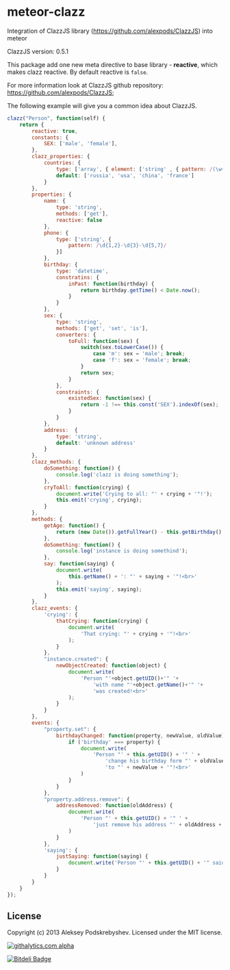 meteor-clazz
============

Integration of ClazzJS library (https://github.com/alexpods/ClazzJS) into meteor

ClazzJS version: 0.5.1

This package add one new meta directive to base library - **reactive**, which makes clazz reactive.
By default reactive is `false`.

For more information look at ClazzJS github repository: https://github.com/alexpods/ClazzJS;

The following example will give you a common idea about ClazzJS.
```js
clazz("Person", function(self) {
    return {
        reactive: true,
        constants: {
            SEX: ['male', 'female'],
        },
        clazz_properties: {
            countries: {
                type: ['array', { element: ['string' , { pattern: /(\w+\s?)+/ }] }],
                default: ['russia', 'usa', 'china', 'france']
            }
        },
        properties: {
            name: {
                type: 'string',
                methods: ['get'],
                reactive: false
            },
            phone: {
                type: ['string', {
                    pattern: /\d{1,2}-\d{3}-\d{5,7}/
                }]
            },
            birthday: {
                type: 'datetime',
                constratins: {
                    inPast: function(birthday) {
                        return birthday.getTime() < Date.now();
                    }
                }
            },
            sex: {
                type: 'string',
                methods: ['get', 'set', 'is'],
                converters: {
                    toFull: function(sex) {
                        switch(sex.toLowerCase()) {
                            case 'm': sex = 'male'; break;
                            case 'f': sex = 'female'; break;
                        }
                        return sex;
                    }
                },
                constraints: {
                    existedSex: function(sex) {
                        return -1 !== this.const('SEX').indexOf(sex);
                    }
                }
            },
            address:  {
                type: 'string', 
                default: 'unknown address'
            }
        },
        clazz_methods: {
            doSomething: function() {
                console.log('clazz is doing something');
            },
            cryToAll: function(crying) {
                document.write('Crying to all: "' + crying + '"!');
                this.emit('crying', crying);
            }
        },
        methods: {
            getAge: function() {
                return (new Date()).getFullYear() - this.getBirthday().getFullYear();
            },
            doSomething: function() {
                console.log('instance is doing somethind');
            },
            say: function(saying) {
                document.write(
                    this.getName() + ': "' + saying + '"!<br>'
                );
                this.emit('saying', saying);
            }
        },
        clazz_events: {
            'crying': {
                thatCrying: function(crying) {
                    document.write(
                        'That crying: "' + crying + '"!<br>'
                    );
                }
            },
            "instance.created": {
                newObjectCreated: function(object) {
                    document.write(
                        'Person "'+object.getUID()+'" '+
                            'with name "'+object.getName()+'" '+
                            'was created!<br>'
                    );
                }
            }
        },
        events: {
            "property.set": {
                birthdayChanged: function(property, newValue, oldValue) {
                    if ('birthday' === property) {
                        document.write(
                            'Person "' + this.getUID() + '" ' +
                                'change his birthday form "' + oldValue + '" ' +
                                'to "' + newValue + '"!<br>'
                        )
                    }
                }
            },
            "property.address.remove": {
                addressRemoved: function(oldAddress) {
                    document.write(
                        'Person "' + this.getUID() + '" ' +
                            'just remove his address "' + oldAddress + '"!<br>'
                    )
                }
            },
            'saying': {
                justSaying: function(saying) {
                    document.write('Person "' + this.getUID() + '" said: "' + saying + '"!<br>');
                }
            }
        }
    }
});
```

License
-------
Copyright (c) 2013 Aleksey Podskrebyshev. Licensed under the MIT license.

[![githalytics.com alpha](https://cruel-carlota.pagodabox.com/7bdb09047f9249ae4ae8a85824644b28 "githalytics.com")](http://githalytics.com/alexpods/meteor-clazz)

[![Bitdeli Badge](https://d2weczhvl823v0.cloudfront.net/alexpods/meteor-clazz/trend.png)](https://bitdeli.com/free "Bitdeli Badge")

